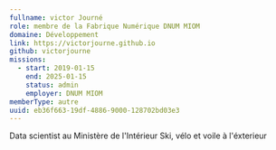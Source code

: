 ```yaml
---
fullname: victor Journé
role: membre de la Fabrique Numérique DNUM MIOM
domaine: Développement
link: https://victorjourne.github.io
github: victorjourne
missions:
  - start: 2019-01-15
    end: 2025-01-15
    status: admin
    employer: DNUM MIOM
memberType: autre
uuid: eb36f663-19df-4886-9000-128702bd03e3
---
```

Data scientist au Ministère de l'Intérieur Ski, vélo et voile à l'éxterieur